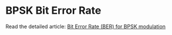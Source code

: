 # BPSK Bit Error Rate

Read the detailed article: [Bit Error Rate (BER) for BPSK modulation](https://dsplog.com/2007/08/05/bit-error-probability-for-bpsk-modulation/)